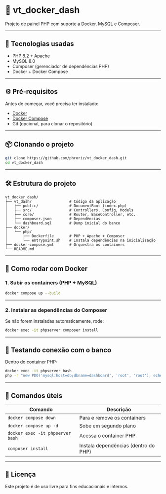 # 🐳 vt_docker_dash

Projeto de painel PHP com suporte a Docker, MySQL e Composer.

---

## 🚀 Tecnologias usadas

- PHP 8.2 + Apache
- MySQL 8.0
- Composer (gerenciador de dependências PHP)
- Docker + Docker Compose

---

## ⚙️ Pré-requisitos

Antes de começar, você precisa ter instalado:

- [Docker](https://www.docker.com/products/docker-desktop)
- [Docker Compose](https://docs.docker.com/compose/)
- Git (opcional, para clonar o repositório)

---

## 📦 Clonando o projeto

```bash
git clone https://github.com/phroriz/vt_docker_dash.git
cd vt_docker_dash
```

---

## 🛠️ Estrutura do projeto

```text
vt_docker_dash/
├── vt_dash/                 # Código da aplicação
│   ├── public/              # DocumentRoot (index.php)
│   ├── src/                 # Controllers, Config, Models
│   ├── core/                # Router, BaseController, etc.
│   ├── composer.json        # Dependências
│   └── dashboard.sql        # Dump inicial do banco
├── docker/
│   └── php/
│       ├── Dockerfile       # PHP + Apache + Composer
│       └── entrypoint.sh    # Instala dependências na inicialização
├── docker-compose.yml       # Orquestra os containers
└── README.md
```

---

## 🐳 Como rodar com Docker

### 1. Subir os containers (PHP + MySQL)

```bash
docker compose up --build
```

---

### 2. Instalar as dependências do Composer

Se não forem instaladas automaticamente, rode:

```bash
docker exec -it phpserver composer install
```

---

## 🧪 Testando conexão com o banco

Dentro do container PHP:

```bash
docker exec -it phpserver bash
php -r "new PDO('mysql:host=db;dbname=dashboard', 'root', 'root'); echo 'Conexão OK';"
```

---

## 🧹 Comandos úteis

| Comando                         | Descrição                              |
|----------------------------------|------------------------------------------|
| `docker compose down`           | Para e remove os containers             |
| `docker compose up -d`          | Sobe em segundo plano                   |
| `docker exec -it phpserver bash`| Acessa o container PHP                  |
| `composer install`              | Instala dependências (dentro do PHP)    |

---

## 🧾 Licença

Este projeto é de uso livre para fins educacionais e internos.
